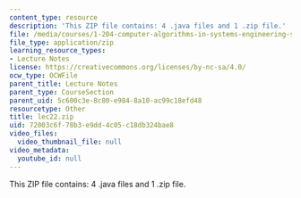 ```yaml
---
content_type: resource
description: 'This ZIP file contains: 4 .java files and 1 .zip file.'
file: /media/courses/1-204-computer-algorithms-in-systems-engineering-spring-2010/72003c6f78b3e9dd4c05c18db324bae8_lec22.zip
file_type: application/zip
learning_resource_types:
- Lecture Notes
license: https://creativecommons.org/licenses/by-nc-sa/4.0/
ocw_type: OCWFile
parent_title: Lecture Notes
parent_type: CourseSection
parent_uid: 5c600c3e-8c80-e984-8a10-ac99c18efd48
resourcetype: Other
title: lec22.zip
uid: 72003c6f-78b3-e9dd-4c05-c18db324bae8
video_files:
  video_thumbnail_file: null
video_metadata:
  youtube_id: null
---
```

This ZIP file contains: 4 .java files and 1 .zip file.